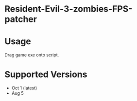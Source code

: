 # Resident-Evil-3-zombies-FPS-patcher


# Usage
Drag game exe onto script.

# Supported Versions
- Oct 1 (latest)
- Aug 5
